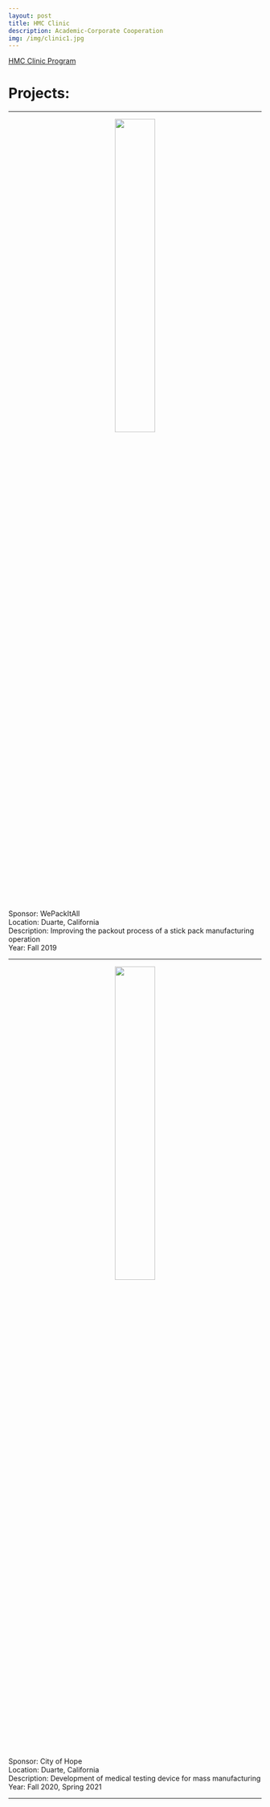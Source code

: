 ```yaml
---
layout: post
title: HMC Clinic
description: Academic-Corporate Cooperation
img: /img/clinic1.jpg
---
```


<a href="https://www.hmc.edu/clinic/">HMC Clinic Program</a>

<h1>Projects:</h1>

---

<center><img src="{{ site.baseurl }}/img/Wepackitall.jpg" alt="" title="example image" width="40%"/></center>


Sponsor: WePackItAll  
Location: Duarte, California  
Description: Improving the packout process of a stick pack manufacturing operation  
Year: Fall 2019

---

<center><img src="{{ site.baseurl }}/img/Cityofhope.jpg" alt="" title="example image" width="40%"/></center>


Sponsor: City of Hope  
Location: Duarte, California  
Description: Development of medical testing device for mass manufacturing  
Year: Fall 2020, Spring 2021

---

